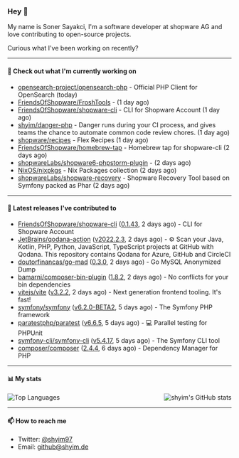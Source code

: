 ### Hey 👋

My name is Soner Sayakci, I'm a software developer at shopware AG and love contributing to open-source projects.

Curious what I've been working on recently?

---

#### 👷 Check out what I'm currently working on

- [opensearch-project/opensearch-php](https://github.com/opensearch-project/opensearch-php) - Official PHP Client for OpenSearch (today)
- [FriendsOfShopware/FroshTools](https://github.com/FriendsOfShopware/FroshTools) -  (1 day ago)
- [FriendsOfShopware/shopware-cli](https://github.com/FriendsOfShopware/shopware-cli) - CLI for Shopware Account (1 day ago)
- [shyim/danger-php](https://github.com/shyim/danger-php) - Danger runs during your CI process, and gives teams the chance to automate common code review chores. (1 day ago)
- [shopware/recipes](https://github.com/shopware/recipes) - Flex Recipes (1 day ago)
- [FriendsOfShopware/homebrew-tap](https://github.com/FriendsOfShopware/homebrew-tap) - Homebrew tap for shopware-cli (2 days ago)
- [shopwareLabs/shopware6-phpstorm-plugin](https://github.com/shopwareLabs/shopware6-phpstorm-plugin) -  (2 days ago)
- [NixOS/nixpkgs](https://github.com/NixOS/nixpkgs) - Nix Packages collection (2 days ago)
- [shopwareLabs/shopware-recovery](https://github.com/shopwareLabs/shopware-recovery) - Shopware Recovery Tool based on Symfony packed as Phar (2 days ago)

---

#### 🔭 Latest releases I've contributed to

- [FriendsOfShopware/shopware-cli](https://github.com/FriendsOfShopware/shopware-cli) ([0.1.43](https://github.com/FriendsOfShopware/shopware-cli/releases/tag/0.1.43), 2 days ago) - CLI for Shopware Account
- [JetBrains/qodana-action](https://github.com/JetBrains/qodana-action) ([v2022.2.3](https://github.com/JetBrains/qodana-action/releases/tag/v2022.2.3), 2 days ago) - ⚙️ Scan your Java, Kotlin, PHP, Python, JavaScript, TypeScript projects at GitHub with Qodana. This repository contains Qodana for Azure, GitHub and CircleCI
- [doutorfinancas/go-mad](https://github.com/doutorfinancas/go-mad) ([0.3.0](https://github.com/doutorfinancas/go-mad/releases/tag/0.3.0), 2 days ago) - Go MySQL Anonymized Dump
- [bamarni/composer-bin-plugin](https://github.com/bamarni/composer-bin-plugin) ([1.8.2](https://github.com/bamarni/composer-bin-plugin/releases/tag/1.8.2), 2 days ago) - No conflicts for your bin dependencies
- [vitejs/vite](https://github.com/vitejs/vite) ([v3.2.2](https://github.com/vitejs/vite/releases/tag/v3.2.2), 2 days ago) - Next generation frontend tooling. It&#39;s fast!
- [symfony/symfony](https://github.com/symfony/symfony) ([v6.2.0-BETA2](https://github.com/symfony/symfony/releases/tag/v6.2.0-BETA2), 5 days ago) - The Symfony PHP framework
- [paratestphp/paratest](https://github.com/paratestphp/paratest) ([v6.6.5](https://github.com/paratestphp/paratest/releases/tag/v6.6.5), 5 days ago) - :computer: Parallel testing for PHPUnit
- [symfony-cli/symfony-cli](https://github.com/symfony-cli/symfony-cli) ([v5.4.17](https://github.com/symfony-cli/symfony-cli/releases/tag/v5.4.17), 5 days ago) - The Symfony CLI tool
- [composer/composer](https://github.com/composer/composer) ([2.4.4](https://github.com/composer/composer/releases/tag/2.4.4), 6 days ago) - Dependency Manager for PHP

---

#### 📊 My stats

<img align="right" alt="shyim's GitHub stats" src="https://github-readme-stats.vercel.app/api?username=shyim&count_private=1&show_icons=true&" />

![Top Languages](https://github-readme-stats.vercel.app/api/top-langs/?username=shyim)

---

#### 📫 How to reach me

- Twitter: [@shyim97](https://twitter.com/shyim97)
- Email: [github@shyim.de](mailto://github@shyim.de)
